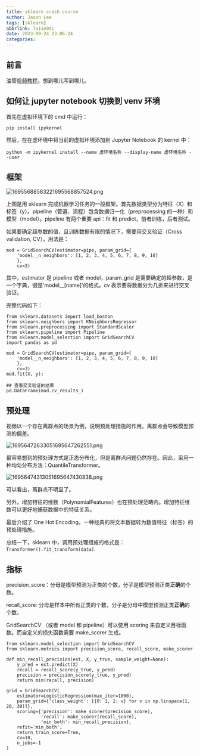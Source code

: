 ```yaml
---
title: sklearn crash course
author: Jason Lee
tags: [sklearn]
abbrlink: 7a11e9dc
date: 2023-09-24 23:06:24
categories:
---
```


## 前言

油管[视频教程](https://www.youtube.com/watch?v=0B5eIE_1vpU&ab_channel=freeCodeCamp.org)。想到哪儿写到哪儿。

## 如何让 jupyter notebook 切换到 venv 环境

首先在虚拟环境下的 cmd 中运行：

```
pip install ipykernel
```

然后，在在虚环境中将当前的虚拟环境添加到 Jupyter Notebook 的 kernel 中：

```
python -m ipykernel install --name 虚环境名称 --display-name 虚环境名称 --user
```

## 框架

![16955688583221695568857524.png](https://cdn.jsdelivr.net/gh/li199-code/blog-imgs@main/16955688583221695568857524.png)

上图是用 sklearn 完成机器学习任务的一般框架。首先数据类型分为特征（X）和标签（y）。pipeline（管道、流程）包含数据归一化（preprocessing 的一种）和模型（model）。pipeline 有两个重要 api：fit 和 predict，前者训练，后者测试。

如果要确定超参数的值，且训练数据有限的情况下，需要用交叉验证（Cross validation, CV）。用法是：

```
mod = GridSearchCV(estimator=pipe, param_grid={
    'model__n_neighbors': [1, 2, 3, 4, 5, 6, 7, 8, 9, 10]
    },
    cv=3)
```

其中，estimator 是 pipeline 或者 model，param_grid 是需要确定的超参数，是一个字典，键是'model\_\_[name]'的格式，cv 表示要将数据分为几折来进行交叉验证。

完整代码如下：

```
from sklearn.datasets import load_boston
from sklearn.neighbors import KNeighborsRegressor
from sklearn.preprocessing import StandardScaler
from sklearn.pipeline import Pipeline
from sklearn.model_selection import GridSearchCV
import pandas as pd

mod = GridSearchCV(estimator=pipe, param_grid={
    'model__n_neighbors': [1, 2, 3, 4, 5, 6, 7, 8, 9, 10]
    },
    cv=3)
mod.fit(X, y);

## 查看交叉验证的结果
pd.DataFrame(mod.cv_results_)
```

## 预处理

视频以一个存在离群点的场景为例，说明预处理措施的作用。离群点会导致模型预测的偏差。

![16956472633051695647262551.png](https://cdn.jsdelivr.net/gh/li199-code/blog-imgs@main/16956472633051695647262551.png)

最容易想到的预处理方式是正态分布化，但是离群点问题仍然存在。因此，采用一种均匀分布方法：QuantileTransformer。

![16956474313051695647430838.png](https://cdn.jsdelivr.net/gh/li199-code/blog-imgs@main/16956474313051695647430838.png)

可以看出，离群点不明显了。

另外，增加特征的维数（PolynomialFeatures）也在预处理范畴内。增加特征维数可以更好地捕获数据中的特征关系。

最后介绍了 One Hot Encoding，一种经典的将文本数据转为数值特征（标签）的预处理措施。

总结一下，sklearn 中，调用预处理措施的格式是：`Transformer().fit_transform(data)`.

## 指标

precision_score：分母是模型预测为正类的个数，分子是模型预测正类**正确**的个数。

recall_score: 分母是样本中所有正类的个数，分子是分母中模型预测正类**正确**的个数。

GridSearchCV （或者 model 和 pipeline）可以使用 scoring 来自定义目标函数。而自定义的损失函数需要 make_scorer 生成。

```
from sklearn.model_selection import GridSearchCV
from sklearn.metrics import precision_score, recall_score, make_scorer

def min_recall_precision(est, X, y_true, sample_weight=None):
    y_pred = est.predict(X)
    recall = recall_score(y_true, y_pred)
    precision = precision_score(y_true, y_pred)
    return min(recall, precision)

grid = GridSearchCV(
    estimator=LogisticRegression(max_iter=1000),
    param_grid={'class_weight': [{0: 1, 1: v} for v in np.linspace(1, 20, 30)]},
    scoring={'precision': make_scorer(precision_score),
             'recall': make_scorer(recall_score),
             'min_both': min_recall_precision},
    refit='min_both',
    return_train_score=True,
    cv=10,
    n_jobs=-1
)
```
